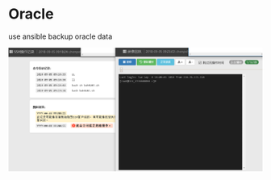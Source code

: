 # Oracle

use ansible backup oracle data

![执行示例](https://github.com/QingYu2017/pic/blob/master/jserver_log.gif)
